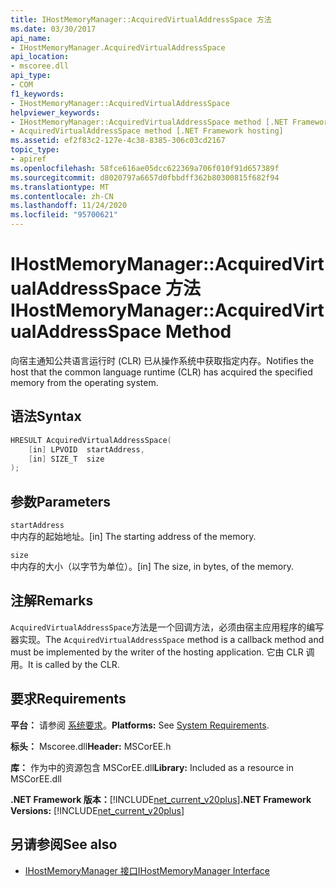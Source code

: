 ```yaml
---
title: IHostMemoryManager::AcquiredVirtualAddressSpace 方法
ms.date: 03/30/2017
api_name:
- IHostMemoryManager.AcquiredVirtualAddressSpace
api_location:
- mscoree.dll
api_type:
- COM
f1_keywords:
- IHostMemoryManager::AcquiredVirtualAddressSpace
helpviewer_keywords:
- IHostMemoryManager::AcquiredVirtualAddressSpace method [.NET Framework hosting]
- AcquiredVirtualAddressSpace method [.NET Framework hosting]
ms.assetid: ef2f83c2-127e-4c38-8385-306c03cd2167
topic_type:
- apiref
ms.openlocfilehash: 58fce616ae05dcc622369a706f010f91d657389f
ms.sourcegitcommit: d8020797a6657d0fbbdff362b80300815f682f94
ms.translationtype: MT
ms.contentlocale: zh-CN
ms.lasthandoff: 11/24/2020
ms.locfileid: "95700621"
---
```

# <a name="ihostmemorymanageracquiredvirtualaddressspace-method"></a><span data-ttu-id="d477a-102">IHostMemoryManager::AcquiredVirtualAddressSpace 方法</span><span class="sxs-lookup"><span data-stu-id="d477a-102">IHostMemoryManager::AcquiredVirtualAddressSpace Method</span></span>

<span data-ttu-id="d477a-103">向宿主通知公共语言运行时 (CLR) 已从操作系统中获取指定内存。</span><span class="sxs-lookup"><span data-stu-id="d477a-103">Notifies the host that the common language runtime (CLR) has acquired the specified memory from the operating system.</span></span>  
  
## <a name="syntax"></a><span data-ttu-id="d477a-104">语法</span><span class="sxs-lookup"><span data-stu-id="d477a-104">Syntax</span></span>  
  
```cpp  
HRESULT AcquiredVirtualAddressSpace(  
    [in] LPVOID  startAddress,  
    [in] SIZE_T  size  
);  
```  
  
## <a name="parameters"></a><span data-ttu-id="d477a-105">参数</span><span class="sxs-lookup"><span data-stu-id="d477a-105">Parameters</span></span>  

 `startAddress`  
 <span data-ttu-id="d477a-106">中内存的起始地址。</span><span class="sxs-lookup"><span data-stu-id="d477a-106">[in] The starting address of the memory.</span></span>  
  
 `size`  
 <span data-ttu-id="d477a-107">中内存的大小（以字节为单位）。</span><span class="sxs-lookup"><span data-stu-id="d477a-107">[in] The size, in bytes, of the memory.</span></span>  
  
## <a name="remarks"></a><span data-ttu-id="d477a-108">注解</span><span class="sxs-lookup"><span data-stu-id="d477a-108">Remarks</span></span>  

 <span data-ttu-id="d477a-109">`AcquiredVirtualAddressSpace`方法是一个回调方法，必须由宿主应用程序的编写器实现。</span><span class="sxs-lookup"><span data-stu-id="d477a-109">The `AcquiredVirtualAddressSpace` method is a callback method and must be implemented by the writer of the hosting application.</span></span> <span data-ttu-id="d477a-110">它由 CLR 调用。</span><span class="sxs-lookup"><span data-stu-id="d477a-110">It is called by the CLR.</span></span>  
  
## <a name="requirements"></a><span data-ttu-id="d477a-111">要求</span><span class="sxs-lookup"><span data-stu-id="d477a-111">Requirements</span></span>  

 <span data-ttu-id="d477a-112">**平台：** 请参阅 [系统要求](../../get-started/system-requirements.md)。</span><span class="sxs-lookup"><span data-stu-id="d477a-112">**Platforms:** See [System Requirements](../../get-started/system-requirements.md).</span></span>  
  
 <span data-ttu-id="d477a-113">**标头：** Mscoree.dll</span><span class="sxs-lookup"><span data-stu-id="d477a-113">**Header:** MSCorEE.h</span></span>  
  
 <span data-ttu-id="d477a-114">**库：** 作为中的资源包含 MSCorEE.dll</span><span class="sxs-lookup"><span data-stu-id="d477a-114">**Library:** Included as a resource in MSCorEE.dll</span></span>  
  
 <span data-ttu-id="d477a-115">**.NET Framework 版本：**[!INCLUDE[net_current_v20plus](../../../../includes/net-current-v20plus-md.md)]</span><span class="sxs-lookup"><span data-stu-id="d477a-115">**.NET Framework Versions:** [!INCLUDE[net_current_v20plus](../../../../includes/net-current-v20plus-md.md)]</span></span>  
  
## <a name="see-also"></a><span data-ttu-id="d477a-116">另请参阅</span><span class="sxs-lookup"><span data-stu-id="d477a-116">See also</span></span>

- [<span data-ttu-id="d477a-117">IHostMemoryManager 接口</span><span class="sxs-lookup"><span data-stu-id="d477a-117">IHostMemoryManager Interface</span></span>](ihostmemorymanager-interface.md)
